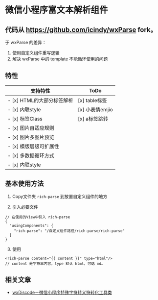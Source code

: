 # 微信小程序富文本解析组件

## 代码从 https://github.com/icindy/wxParse fork。

于 wxParse 的差异：

1. 使用自定义组件重写逻辑
2. 解决 wxParse 中的 template 不能循环使用的问题

## 特性

| 支持特性        | ToDo  |
| ------------- | -----|
| - [x] HTML的大部分标签解析 |[x] table标签 |
| - [x] 内联style          | [x] 小表情emjio |
| - [x] 标签Class          | [x] a标签跳转 |
| - [x] 图片自适应规则       |                |
| - [x] 图片多图片预览       |               |
| - [x] 模版层级可扩展性     |               |
| - [x] 多数据循环方式       |               |
| - [x] 内联style          |   |

## 基本使用方法

1. Copy文件夹 `rich-parse` 到放置自定义组件的地方

2. 引入必要文件

```
// 在使用的View中引入 rich-parse
{
  "usingComponents": {
    "rich-parse": "/自定义组件路径/rich-parse/rich-parse"
  }
}
```

3. 使用
```
<rich-parse content="{{ content }}" type="html"/>
// content 是字符串内容，type 默认 html，可选 md。
```

## 相关文章

* [wxDiscode－微信小程序特殊字符转义符转化工具类](http://weappdev.com/t/wxdiscode/203)
